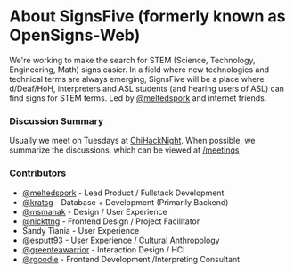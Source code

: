 # About SignsFive (formerly known as OpenSigns-Web)

We're working to make the search for STEM (Science, Technology, Engineering, Math) signs easier. In a field where new technologies and technical terms are always emerging, SignsFive will be a place where d/Deaf/HoH, interpreters and ASL students (and hearing users of ASL) can find signs for STEM terms. Led by [@meltedspork](https://github.com/meltedspork) and internet friends.

### Discussion Summary
Usually we meet on Tuesdays at [ChiHackNight](chihacknight.org). When possible, we summarize the discussions, which can be viewed at [/meetings](https://github.com/deafchi/opensigns-web/tree/master/meetings)

### Contributors
- [@meltedspork](https://github.com/meltedspork) - Lead Product / Fullstack Development
- [@kratsg](https://github.com/kratsg) - Database + Development (Primarily Backend)
- [@msmanak](https://github.com/msmanak) - Design / User Experience
- [@nickttng](https://github.com/nickttng) - Frontend Design / Project Facilitator 
- Sandy Tiania - User Experience
- [@esputt93](https://github.com/esputt93) - User Experience / Cultural Anthropology
- [@greenteawarrior](https://github.com/greenteawarrior) - Interaction Design / HCI
- [@rgoodie](https://github.com/rgoodie) - Frontend Development /Interpreting Consultant


